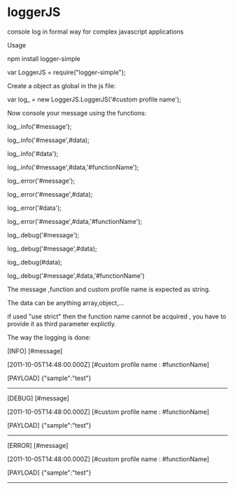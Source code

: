 # loggerJS
console log in formal way for complex javascript applications


Usage

npm install  logger-simple

var LoggerJS = require("logger-simple");

Create a object as global in the js file:


var log_ = new LoggerJS.LoggerJS('#custom profile name');


Now console your message using the functions:


log_.info('#message');

log_.info('#message',#data);

log_.info('#data');

log_.info('#message',#data,'#functionName');
  
  
log_.error('#message');

log_.error('#message',#data);

log_.error('#data');

log_.error('#message',#data,'#functionName');
  
  
log_.debug('#message');

log_.debug('#message',#data);

log_.debug(#data);

log_.debug('#message',#data,'#functionName')


The message ,function and custom profile name is expected as string.


The data can be anything array,object,...

if used "use strict" then the function name cannot be acquired , you have to provide it as third parameter explictly.

The way the logging is done:


[INFO]                     [#message] 

[2011-10-05T14:48:00.000Z] [#custom profile name : #functionName]

[PAYLOAD]                  {"sample":"test"}

- - - - - -

[DEBUG]                    [#message] 

[2011-10-05T14:48:00.000Z] [#custom profile name : #functionName]

[PAYLOAD]                   {"sample":"test"}

- - - - - -

[ERROR]                    [#message] 

[2011-10-05T14:48:00.000Z] [#custom profile name : #functionName]

[PAYLOAD]                  {"sample":"test"}

- - - - - -

